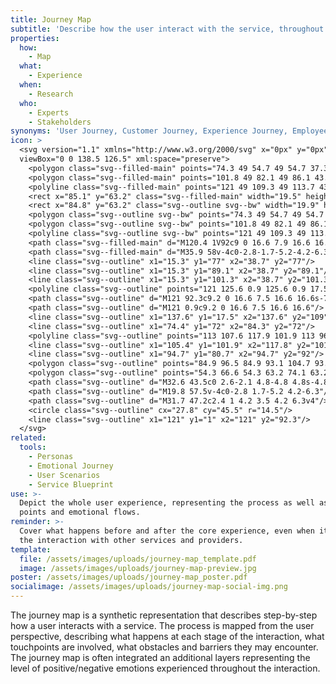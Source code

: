 ```yaml
---
title: Journey Map
subtitle: 'Describe how the user interact with the service, throughout its touchpoints'
properties:
  how:
    - Map
  what:
    - Experience
  when:
    - Research
  who:
    - Experts
    - Stakeholders
synonyms: 'User Journey, Customer Journey, Experience Journey, Employee Journey'
icon: >
  <svg version="1.1" xmlns="http://www.w3.org/2000/svg" x="0px" y="0px"
  viewBox="0 0 138.5 126.5" xml:space="preserve">
    <polygon class="svg--filled-main" points="74.3 49 54.7 49 54.7 37.3 74.3 37.3 78.2 43.3 "/>
    <polygon class="svg--filled-main" points="101.8 49 82.1 49 86.1 43.3 82.1 37.3 101.8 37.3 105.7 43.3 "/>
    <polyline class="svg--filled-main" points="121 49 109.3 49 113.7 43.3 109.3 37.3 120.6 37.3 "/>
    <rect x="85.1" y="63.2" class="svg--filled-main" width="19.5" height="16.8"/>
    <rect x="84.8" y="63.2" class="svg--outline svg--bw" width="19.9" height="17.5"/>
    <polygon class="svg--outline svg--bw" points="74.3 49 54.7 49 54.7 37.3 74.3 37.3 78.2 43.3 "/>
    <polygon class="svg--outline svg--bw" points="101.8 49 82.1 49 86.1 43.3 82.1 37.3 101.8 37.3 105.7 43.3 "/>
    <polyline class="svg--outline svg--bw" points="121 49 109.3 49 113.7 43.3 109.3 37.3 120.6 37.3 "/>
    <path class="svg--filled-main" d="M120.4 1V92c9 0 16.6 7.9 16.6 16.9l-0.3-91.8C136.7 8.2 129.4 0.9 120.4 1"/>
    <path class="svg--filled-main" d="M35.9 58v-4c0-2.8-1.7-5.2-4.2-6.3H24c-2.4 1-4.2 3.5-4.2 6.3v4c0 0 3.3 2 8 2C32.6 60 35.9 58 35.9 58z"/>
    <line class="svg--outline" x1="15.3" y1="77" x2="38.7" y2="77"/>
    <line class="svg--outline" x1="15.3" y1="89.1" x2="38.7" y2="89.1"/>
    <line class="svg--outline" x1="15.3" y1="101.3" x2="38.7" y2="101.3"/>
    <polyline class="svg--outline" points="121 125.6 0.9 125.6 0.9 17.5 120.4 17.5 "/>
    <path class="svg--outline" d="M121 92.3c9.2 0 16.6 7.5 16.6 16.6s-7.5 16.6-16.6 16.6"/>
    <path class="svg--outline" d="M121 0.9c9.2 0 16.6 7.5 16.6 16.6"/>
    <line class="svg--outline" x1="137.6" y1="17.5" x2="137.6" y2="109"/>
    <line class="svg--outline" x1="74.4" y1="72" x2="84.3" y2="72"/>
    <polyline class="svg--outline" points="113 107.6 117.9 101.9 113 96.1 "/>
    <line class="svg--outline" x1="105.4" y1="101.9" x2="117.8" y2="101.9"/>
    <line class="svg--outline" x1="94.7" y1="80.7" x2="94.7" y2="92"/>
    <polygon class="svg--outline" points="84.9 96.5 84.9 93.1 104.7 93.1 104.7 110.6 84.9 110.6 84.9 106.9 "/>
    <polygon class="svg--outline" points="54.3 66.6 54.3 63.2 74.1 63.2 74.1 80.7 54.3 80.7 54.3 77 "/>
    <path class="svg--outline" d="M32.6 43.5c0 2.6-2.1 4.8-4.8 4.8s-4.8-2.2-4.8-4.8v-1.7c0-2.6 2.1-4.8 4.8-4.8s4.8 2.2 4.8 4.8V43.5z"/>
    <path class="svg--outline" d="M19.8 57.5v-4c0-2.8 1.7-5.2 4.2-6.3"/>
    <path class="svg--outline" d="M31.7 47.2c2.4 1 4.2 3.5 4.2 6.3v4"/>
    <circle class="svg--outline" cx="27.8" cy="45.5" r="14.5"/>
    <line class="svg--outline" x1="121" y1="1" x2="121" y2="92.3"/>
  </svg>
related:
  tools:
    - Personas
    - Emotional Journey
    - User Scenarios
    - Service Blueprint
use: >-
  Depict the whole user experience, representing the process as well as pain
  points and emotional flows.
reminder: >-
  Cover what happens before and after the core experience, even when it includes
  the interaction with other services and providers.
template:
  file: /assets/images/uploads/journey-map_template.pdf
  image: /assets/images/uploads/journey-map-preview.jpg
poster: /assets/images/uploads/journey-map_poster.pdf
socialimage: /assets/images/uploads/journey-map-social-img.png
---
```

The journey map is a synthetic representation that describes step-by-step how a user interacts with a service. The process is mapped from the user perspective, describing what happens at each stage of the interaction, what touchpoints are involved, what obstacles and barriers they may encounter. The journey map is often integrated an additional layers representing the level of positive/negative emotions experienced throughout the interaction.

